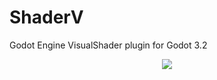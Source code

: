 # ShaderV
 Godot Engine VisualShader plugin for Godot 3.2

<p align="center">
  <img src="https://github.com/arkology/ShaderV/blob/master/editor_screenshot_2019-11-01T194454+0300.png?raw=true">
</p>
